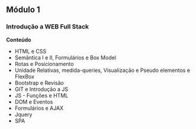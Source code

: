 ## Módulo 1

### Introdução a WEB Full Stack

**Conteúdo**
- HTML e CSS 
- Semântica I e II, Formulários e Box Model
- Rotas e Posicionamento
- Unidade Relativas, medida-queries, Visualização e
Pseudo elementos e FlexBox
- Bootstrap e Revisão
- GIT e Introdução a JS
- JS - Funções e HTML
- DOM e Eventos
- Formulários e AJAX
- Jquery
- SPA